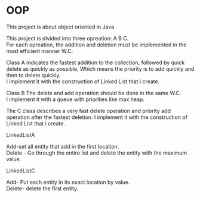 # OOP
This project is about object oriented in Java

This project is divided into three opreation: A B C.  
For each opreation, the addition and deletion  must be implemented in the most efficient manner W.C.

Class A indicates the fastest addition to the collection, followed by quick delete as quickly as possible,
Which means the priority is to add quickly and then to delete quickly.  
I implement it with the construction of Linked List that i create.  

Class B The delete and add operation should be done in the same W.C.  
I implement it with a queue with priorities like max heap.  

The C class describes a very fast delete operation and priority add operation after the fastest deletion. 
I implement it with the construction of Linked List that i create.  

LinkedListA 

Add-set all entity that add in the first location.  
Delete - Go through the entire list and delete the entity with the maximum value. 

LinkedListC 

Add- Put each entity in its exact location by value.  
Delete- delete the first entity.  
